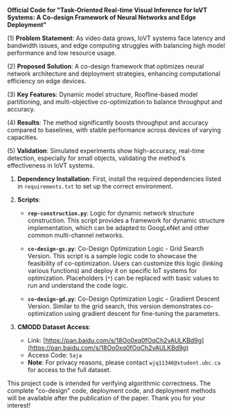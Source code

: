 **Official Code for "Task-Oriented Real-time Visual Inference for IoVT Systems: A Co-design Framework of Neural Networks and Edge Deployment"**

(1) **Problem Statement**: As video data grows, IoVT systems face latency and bandwidth issues, and edge computing struggles with balancing high model performance and low resource usage.

(2) **Proposed Solution**: A co-design framework that optimizes neural network architecture and deployment strategies, enhancing computational efficiency on edge devices.

(3) **Key Features**: Dynamic model structure, Roofline-based model partitioning, and multi-objective co-optimization to balance throughput and accuracy.

(4) **Results**: The method significantly boosts throughput and accuracy compared to baselines, with stable performance across devices of varying capacities.

(5) **Validation**: Simulated experiments show high-accuracy, real-time detection, especially for small objects, validating the method's effectiveness in IoVT systems.

1. **Dependency Installation**: First, install the required dependencies listed in `requirements.txt` to set up the correct environment.

2. **Scripts**:

   - **`rep-construction.py`**: Logic for dynamic network structure construction. This script provides a framework for dynamic structure implementation, which can be adapted to GoogLeNet and other common multi-channel networks.
   
   - **`co-design-gs.py`**: Co-Design Optimization Logic - Grid Search Version. This script is a sample logic code to showcase the feasibility of co-optimization. Users can customize this logic (linking various functions) and deploy it on specific IoT systems for optimization. Placeholders (`*`) can be replaced with basic values to run and understand the code logic.

   - **`co-design-gd.py`**: Co-Design Optimization Logic - Gradient Descent Version. Similar to the grid search, this version demonstrates co-optimization using gradient descent for fine-tuning the parameters.

3. **CMODD Dataset Access**:
   - Link: [https://pan.baidu.com/s/18Oo0xq0fOqCh2vAULKBd9g](https://pan.baidu.com/s/18Oo0xq0fOqCh2vAULKBd9g)
   - Access Code: `5aja`
   - **Note**: For privacy reasons, please contact `wjq11346@student.ubc.ca` for access to the full dataset.

This project code is intended for verifying algorithmic correctness. The complete "co-design" code, deployment code, and deployment methods will be available after the publication of the paper. Thank you for your interest!
